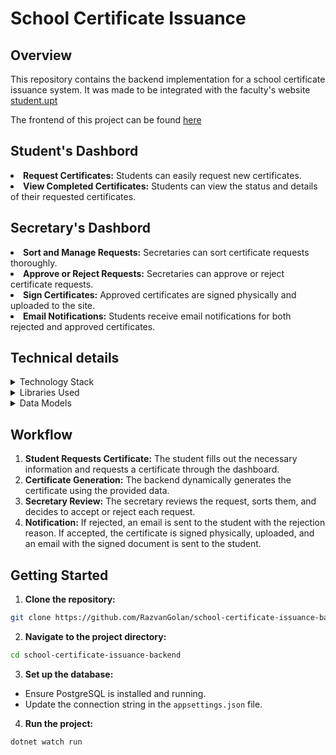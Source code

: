 # School Certificate Issuance

## Overview

This repository contains the backend implementation for a school certificate issuance system. It was made to be integrated with the faculty's website <a href="https://student.upt.ro">student.upt</a>

The frontend of this project can be found <a href="https://github.com/RaulCandrea/AdeverinteFrontendFIS">here</a>

<h2>Student's Dashbord</h2>
  <li><b>Request Certificates:</b> Students can easily request new certificates.</li>
  <li><b>View Completed Certificates:</b> Students can view the status and details of their requested certificates.</li>

<h2>Secretary's Dashbord</h2>
  <li><b>Sort and Manage Requests:</b> Secretaries can sort certificate requests thoroughly.</li>
  <li><b>Approve or Reject Requests:</b> Secretaries can approve or reject certificate requests.</li>
  <li><b>Sign Certificates:</b> Approved certificates are signed physically and uploaded to the site.</li> 
  <li><b>Email Notifications:</b> Students receive email notifications for both rejected and approved certificates.</li>

## Technical details
<details>
<summary>Technology Stack</summary>
<ul>
  <li><strong>Backend Framework:</strong> .NET Core 8, ASP.NET Core 8</li>
  <li><strong>ORM:</strong> Entity Framework Core</li>
  <li><strong>Database:</strong> PostgreSQL</li>
  <li><strong>API Documentation:</strong> Swagger UI</li>
  <li><strong>Authentication & Storage:</strong> Firebase</li>
</ul>
</details>
  
<details>
<summary>Libraries Used</summary>
<ul>
  <li><strong>QuestPDF:</strong> For generating PDFs dynamically.</li>
  <li><strong>MailKit:</strong> For sending emails.</li>
</ul>
</details>

<details>
<summary>Data Models</summary>

### Student
```C#
  public class Student
{
    public string FirstName { get; private set; }
    public string LastName { get; private set; }
    public FacultyModel Faculty { get; private set; }
    public SpecialityModel Speciality { get; set; }
    public string Email { get; private set; }
    public RoleEnum Role { get; private set; } // Secretary is just a student with a different role
    public int Year { get; private set; }
    public string Marca { get; private set; }
}
```

### Certificate
```C#
  public class Certificate
{
    public string Text { get; private set; }
    public bool OnEmail { get; private set; }
    public StudentModel Student { get; private set; }
    public TypeEnum Type { get; private set; }
    public string Motive { get; private set; }
    public StateEnum State { get; private set; }
    public DateTime Created { get; private set; }
    public DateTime? Accepted { get; private set; }
    public string? Number { get; private set; }
    public string? RejectMsg { get; private set; }
    public PdfModel? Pdf { get; private set; }
}
```
</details>

## Workflow

<ol>
  <li><b>Student Requests Certificate:</b> The student fills out the necessary information and requests a certificate through the dashboard.</li>
  <li><b>Certificate Generation:</b> The backend dynamically generates the certificate using the provided data.</li> 
  <li><b>Secretary Review:</b> The secretary reviews the request, sorts them, and decides to accept or reject each request.</li>
  <li><b>Notification:</b> If rejected, an email is sent to the student with the rejection reason. If accepted, the certificate is signed physically, uploaded, and an email with the signed document is sent to the student.</li>
</ol> 

## Getting Started

1. **Clone the repository:**
```sh
git clone https://github.com/RazvanGolan/school-certificate-issuance-backend.git
```

2. **Navigate to the project directory:**
```sh
cd school-certificate-issuance-backend
```
3. **Set up the database:**
- Ensure PostgreSQL is installed and running.
- Update the connection string in the `appsettings.json` file.

4. **Run the project:**
```sh
dotnet watch run
```
